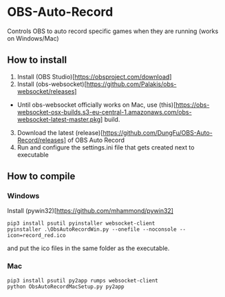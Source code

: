 # OBS-Auto-Record
Controls OBS to auto record specific games when they are running (works on Windows/Mac)

## How to install
1. Install (OBS Studio)[https://obsproject.com/download]
2. Install (obs-websocket)[https://github.com/Palakis/obs-websocket/releases]
  - Until obs-websocket officially works on Mac, use (this)[https://obs-websocket-osx-builds.s3-eu-central-1.amazonaws.com/obs-websocket-latest-master.pkg] build.
3. Download the latest (release)[https://github.com/DungFu/OBS-Auto-Record/releases] of OBS Auto Record
4. Run and configure the settings.ini file that gets created next to executable

## How to compile
### Windows
Install (pywin32)[https://github.com/mhammond/pywin32]
```
pip3 install psutil pyinstaller websocket-client
pyinstaller .\ObsAutoRecordWin.py --onefile --noconsole --icon=record_red.ico
```
and put the ico files in the same folder as the executable.
### Mac
```
pip3 install psutil py2app rumps websocket-client
python ObsAutoRecordMacSetup.py py2app
```
